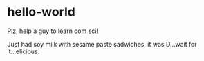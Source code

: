 # hello-world
Plz, help a guy to learn com sci!

Just had soy milk with sesame paste sadwiches, it was D...wait for it...elicious.
